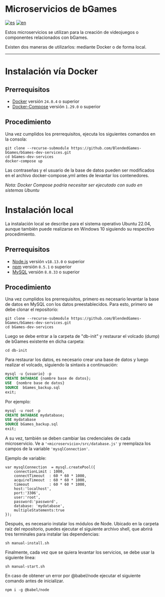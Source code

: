 # Microservicios de bGames
[![es](https://img.shields.io/badge/lang-es-green.svg)](https://github.com/BlendedGames-bGames/bGames-dev-services/blob/master/misc/README-ES.md)
[![en](https://img.shields.io/badge/lang-en-blue.svg)](https://github.com/BlendedGames-bGames/bGames-dev-services/blob/master/README.md)

Estos microservicios se utilizan para la creación de videojuegos o componentes relacionados con bGames.

Existen dos maneras de utilizarlos: mediante Docker o de forma local.

------

# Instalación vía Docker

## Prerrequisitos
* [Docker](https://docs.docker.com/get-docker/) versión `24.0.4` o superior
* [Docker-Compose](https://docs.docker.com/compose/install/) versión `1.29.0` o superior

## Procedimiento
Una vez cumplidos los prerrequisitos, ejecuta los siguientes comandos en la consola:

```shell
git clone --recurse-submodule https://github.com/BlendedGames-bGames/bGames-dev-services.git
cd bGames-dev-services
docker-compose up
```

Las contraseñas y el usuario de la base de datos pueden ser modificados en el archivo docker-compose.yml antes de levantar los contenedores.

*Nota: Docker Compose podría necesitar ser ejecutado con sudo en sistemas Ubuntu*

# Instalación local
La instalación local se describe para el sistema operativo Ubuntu 22.04, aunque también puede realizarse en Windows 10 siguiendo su respectivo procedimiento.

## Prerrequisitos
* [Node.js](https://www.digitalocean.com/community/tutorials/how-to-install-node-js-on-ubuntu-22-04) versión `v18.13.0` o superior
* [npm](https://www.digitalocean.com/community/tutorials/how-to-install-node-js-on-ubuntu-22-04) versión `8.5.1` o superior
* [MySQL](https://www.digitalocean.com/community/tutorials/how-to-install-mysql-on-ubuntu-22-04) versión `8.0.33` o superior

## Procedimiento
Una vez cumplidos los prerrequisitos, primero es necesario levantar la base de datos en MySQL con los datos preestablecidos. Para esto, primero se debe clonar el repositorio:

```shell
git clone --recurse-submodule https://github.com/BlendedGames-bGames/bGames-dev-services.git
cd bGames-dev-services
```

Luego se debe entrar a la carpeta de "db-init" y restaurar el volcado (dump) de bGames existente en dicha carpeta:

```shell
cd db-init
```

Para restaurar los datos, es necesario crear una base de datos y luego realizar el volcado, siguiendo la sintaxis a continuación:

```sql
mysql -u {usuario} -p
CREATE DATABASE {nombre base de datos};
USE  {nombre base de datos}
SOURCE  bGames_backup.sql
exit;
```

Por ejemplo:

```sql
mysql -u root -p
CREATE DATABASE mydatabase;
USE mydatabase
SOURCE bGames_backup.sql
exit;
```
A su vez, también se deben cambiar las credenciales de cada microservicio. Ve a `'<microservicio>/src/database.js'` y reemplaza los campos de la variable `'mysqlConnection'`.

Ejemplo de variable:
```
var mysqlConnection  = mysql.createPool({
    connectionLimit : 1000,
    connectTimeout  : 60 * 60 * 1000,
    acquireTimeout  : 60 * 60 * 1000,
    timeout         : 60 * 60 * 1000,
    host:'localhost',
    port:'3306',
    user:'root',
    password:'password',
    database: 'mydatabase',
    multipleStatements:true
});
```

Después, es necesario instalar los módulos de Node. Ubicado en la carpeta raíz del repositorio, puedes ejecutar el siguiente archivo shell, que abrirá tres terminales para instalar las dependencias:

```shell
sh manual-install.sh
```

Finalmente, cada vez que se quiera levantar los servicios, se debe usar la siguiente línea:

```shell
sh manual-start.sh
```
En caso de obtener un error por @babel/node ejecutar el siguiente comando antes de inicializar.
```
npm i -g @babel/node
```